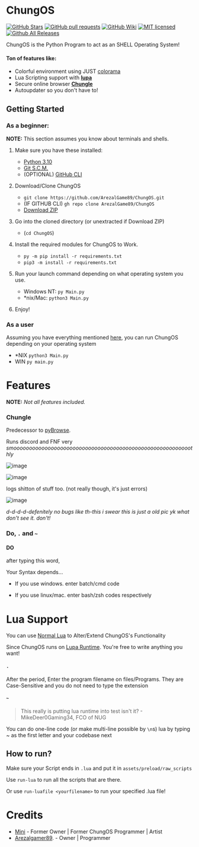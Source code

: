 # ChungOS


[![GitHub Stars](https://img.shields.io/github/stars/Iemane291/pythonOS.svg)](https://github.com/Iemane291/pythonOS/stargazers)
[![GitHub pull requests](https://img.shields.io/github/issues/Iemane291/pythonOS.svg)](https://github.com/Iemane291/pythonOS/issues)
[![GitHub Wiki](https://img.shields.io/badge/project-wiki-ff69b4.svg)](https://github.com/Iemane291/pythonOS/wiki/Home)
[![MIT licensed](https://img.shields.io/badge/license-MIT-blue.svg)](https://raw.githubusercontent.com/Iemane291/pythonOS/master/LICENSE)
[![Github All Releases](https://img.shields.io/github/downloads/Iemane291/pythonOS/total.svg?maxAge=2592000)](https://github.com/Iemane291/pythonOS/releases)

ChungOS is the <!--trashy codebase--> Python Program to act as an SHELL Operating System!

#### Ton of features like:
- Colorful environment using JUST [colorama](https://pypi.org/project/colorama/)
- Lua Scripting support with __[lupa](https://pypi.org/project/lupa/)__
- Secure online browser __[Chungle](https://github.com/ArezalGame89/ChungOS/blob/master/files/programs/Chungle.py)__
- Autoupdater so you don't have to!


## Getting Started

### As a beginner:

**NOTE:** This section assumes you know about terminals and shells.

1. Make sure you have these installed:
   
	- [Python 3.10](https://www.python.org/downloads/release/python-3100/)
	- [Git S.C.M.](https://git-scm.com/)
	- (OPTIONAL) [GitHub CLI](https://cli.github.com/)

2. Download/Clone ChungOS
   - `git clone https://github.com/ArezalGame89/ChungOS.git`
   - (IF GITHUB CLI) `gh repo clone ArezalGame89/ChungOS`
   - [Download ZIP](https://github.com/ArezalGame89/ChungOS/archive/refs/heads/master.zip)

3. Go into the cloned directory (or unextracted if Download ZIP)
   - (`cd ChungOS`)

4. Install the required modules for ChungOS to Work.
   - `py -m pip install -r requirements.txt`
	- `pip3 -m install -r requirements.txt`
5. Run your launch command depending on what operating system you use.
   - Windows NT: `py Main.py`
   - \*nix/Mac: `python3 Main.py`
    
6. Enjoy!

### As a user

Assuming you have everything mentioned [here](https://github.com/ArezalGame89/ChungOS/edit/master/README.md#as-a-beginner), you can run ChungOS depending on your operating system
- \*NIX `python3 Main.py`
- WIN `py main.py`

# Features
**NOTE:** *Not all features included.*

### Chungle

Predecessor to [pyBrowse](https://github.com/Iemane291/pythonOS/blob/main/program-files/pyBrowse/pybrowse.py).

Runs discord and FNF very *smooooooooooooooooooooooooooooooooooooooooooooooooooooooooothly*

![image](https://user-images.githubusercontent.com/86628069/155860299-76d451c6-5f6d-4eaf-8201-aa701e16f281.png)

![image](https://user-images.githubusercontent.com/86628069/155860499-c60ba8e9-6305-47e1-9425-ad2471babfc4.png)

logs shitton of stuff too. (not really though, it's just errors)

![image](https://user-images.githubusercontent.com/86628069/155860556-8db615cb-b01f-482c-af65-5ca7ccd6fac4.png)

*d-d-d-d-defenitely no bugs like th-this i swear this is just a old pic yk what don't see it. don't!*


### Do, `.` and `~`

#### DO
after typing this word,

Your Syntax depends...

- If you use windows. enter batch/cmd code

- If you use linux/mac. enter bash/zsh codes respectively
# Lua Support

You can use [Normal Lua](https://www.lua.org/) to Alter/Extend ChungOS's Functionality

Since ChungOS runs on [Lupa Runtime](https://pypi.org/project/lupa/). You're free to write anything you want!

#### `.`
After the period, Enter the program filename on files/Programs. They are Case-Sensitive and you do not need to type the extension

#### `~`
> This really is putting lua runtime into test isn't it? - MikeDeer0Gaming34, FCO of NUG

You can do one-line code (or make multi-line possible by `\n`s) lua by typing ~ as the first letter and your codebase next

###

## How to run?
   
   Make sure your Script ends in `.lua` and put it in `assets/preload/raw_scripts`
   
   Use `run-lua` to run all the scripts that are there. 
   
   Or use `run-luafile <yourfilename>` to run your specified .lua file!



# Credits

- [Mini](https://twitter.com/@minilol69) - Former Owner | Former ChungOS Programmer | Artist
- [Arezalgamer89](mailto:aradzpfa@gmail.com). - Owner | Programmer
